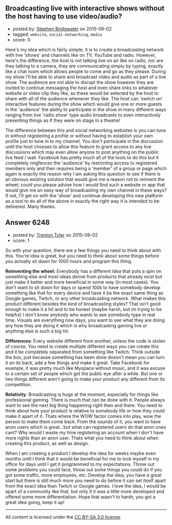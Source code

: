 ## Broadcasting live with interactive shows without the host having to use video/audio?

- posted by: [Stephen Bridgwater](https://stackexchange.com/users/6413068/stephen-bridgwater) on 2015-09-02
- tagged: `website`, `social-networking`, `media`
- score: 0

Here's my idea which is fairly simple, it is to create a broadcasting network with live 'shows' and channels like on TV, YouTube and radio. However, here's the difference, the host is not talking live on air like on radio, nor are they talking to a camera, they are communicating simply by typing, exactly like a chat room which allows people to come and go as they please. During my show I'll be able to share and broadcast video and audio as part of a live show. The audience are not able to disrupt the show however they are invited to continue messaging the host and even share links to whatever website or video clip they like, as these would be selected by the host to share with all of the audience whenever they like. The host can 'switch on' interactive features during the show which would give one or more guests in the 'audience' the ability to participate in the show in many different ways ranging from live 'radio show' type audio broadcasts to even interactively presenting things as if they were on stage in a theatre! 

The difference between this and social networking websites is you can tune in without registering a profile or without having to establish your own profile just to tune in to my channel. You don't participate in the discussion until the host chooses to allow this feature to grant access to any live discussions which may even allow anyone to post anything on the public live feed / wall. Facebook has pretty much all of the tools to do this but it completely ringfences the 'audience' by restricting access to registered members only and then requires being a 'member' of a group or page which again is exactly the reason why I am asking this question to see if there is an obvious existing solution that would give me a reason not to reinvent the wheel; could you please advise how I would find such a website or app that would give me an easy way of broadcasting my own channel in these ways? If not, I'll get on with the 'show' and continue developing this new platform as a tool to do all of the above in exactly the right way it is intended to be delivered. Many thanks.


## Answer 6248

- posted by: [Trenton Tyler](https://stackexchange.com/users/6828026/trenton-tyler) on 2015-09-02
- score: 1

So with your question, there are a few things you need to think about with this. You're idea is great, but you need to think about some things before you actually sit down for 1000 hours and program this thing. 

**Reinventing the wheel:** Everybody has a different idea that puts a spin on something else and most ideas derive from products that already exist but just make it better and more beneficial in some way (in most cases). You don't want to sit down for days or spend 100k to have somebody develop something like that for every device and have it be the exact same thing as Google games, Twitch, or any other broadcasting network. What makes this product different besides the kind of broadcasting styles? That isn't good enough to make it a hit and to be honest (maybe harsh, but im trying to be helpful) I don't know anybody who wants to see somebody type in real time. Visuals are everything now days, you want to see what they are doing any how they are doing it which is why broadcasting gaming live or anything else is such a big hit.


**Differences**: Every website different from another, unless the code is stolen of course. You need to create multiple different ways you can create this and it be completely separated from something like Twitch. Think outside the box, just because something has been done doesn't mean you can turn it on its back, add a few things and make it great. Take Facebook for example, it was pretty much like Myspace without music, and it was excuse to a certain set of people which got the public eye after a while. But one or two things different aren't going to make your product any different from its competition. 

**Relativity**: Broadcasting is huge at the moment, especially for things like professional gaming. There is much that can be done with it. People always want to see the next big thing happening right then and there. You need to think about how your product is relative to somebody life or how they could make it apart of it. Thats where the WOW factor comes into play, wow the person to make them come back. From the sounds of it, you want to have anon users which is great...but what can registered users do that anon ones cant? Why would I waste my time registering an account when I don't have more rights than an anon user. Thats what you need to think about when creating this product, as well as design. 

When I am creating a product I develop the idea for weeks maybe even months until I think that it would be beneficial for me to lock myself in my office for days until I get it programmed to my expectations. Throw out some problems you could face, throw out some things you could do if you got some traffic, more employees, etc. Develop the idea, you have a great start but there is still much more you need to do before it can set itself apart from the exact idea than Twitch or Google games. I love the idea, I would be apart of a community like that, but only if it was a little more developed and offered some more differentiation. Hope that wasn't to harsh, you got a great idea going, keep it up! 



---

All content is licensed under the [CC BY-SA 3.0 license](https://creativecommons.org/licenses/by-sa/3.0/).
